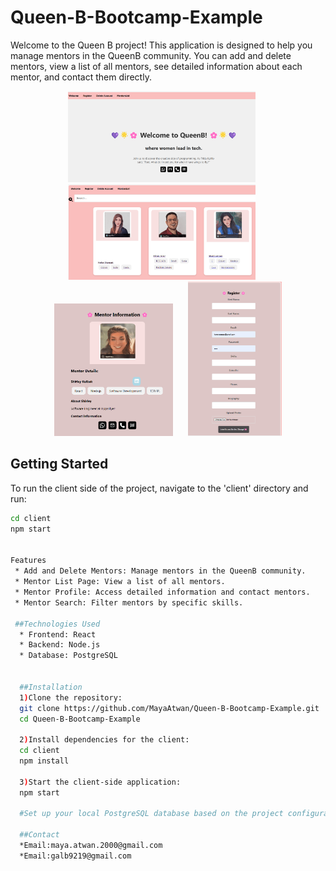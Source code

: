 # Queen-B-Bootcamp-Example

Welcome to the Queen B project! This application is designed to help you manage mentors in the QueenB community. You can add and delete mentors, view a list of all mentors, see detailed information about each mentor, and contact them directly.

<div align="center">
  <img src="https://github.com/MayaAtwan/Queen-B-Bootcamp-Example/raw/main/client/src/images/welcome.png" alt="Welcome" width="300" style="margin-right: 20px">
  <img src="https://github.com/MayaAtwan/Queen-B-Bootcamp-Example/raw/main/client/src/images/mentorlist.png" alt="Mentor List" width="300" style="margin-right: 20px">
  <img src="https://github.com/MayaAtwan/Queen-B-Bootcamp-Example/raw/main/client/src/images/mentorinfooo.png" alt="Mentor Info" width="190" style="margin-right: 20px">
  <img src="https://github.com/MayaAtwan/Queen-B-Bootcamp-Example/raw/main/client/src/images/register.png" alt="Register" width="150">
</div>

## Getting Started

To run the client side of the project, navigate to the 'client' directory and run:

```bash
cd client
npm start


Features
 * Add and Delete Mentors: Manage mentors in the QueenB community.
 * Mentor List Page: View a list of all mentors.
 * Mentor Profile: Access detailed information and contact mentors.
 * Mentor Search: Filter mentors by specific skills.

 ##Technologies Used
  * Frontend: React
  * Backend: Node.js
  * Database: PostgreSQL


  ##Installation
  1)Clone the repository:
  git clone https://github.com/MayaAtwan/Queen-B-Bootcamp-Example.git
  cd Queen-B-Bootcamp-Example

  2)Install dependencies for the client:
  cd client
  npm install

  3)Start the client-side application:
  npm start

  #Set up your local PostgreSQL database based on the project configuration.

  ##Contact
  *Email:maya.atwan.2000@gmail.com
  *Email:galb9219@gmail.com

```
